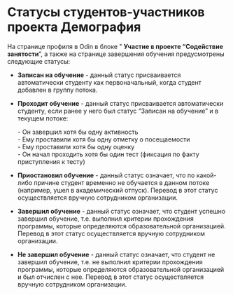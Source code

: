 # Статусы студентов-участников проекта Демография

На странице профиля в Odin  в блоке " **Участие в проекте “Содействие занятости**”, а также на странице завершения обучения предусмотрены следующие статусы:

* **Записан на обучение** - данный статус присваивается автоматически студенту как первоначальный, когда студент добавлен в группу потока.
*   **Проходит обучение** - данный статус присваивается автоматически студенту, если ранее у него был статус “Записан на обучение” и в текущем потоке:

    \- Он завершил хотя бы одну активность\
    \- Ему проставили хотя бы одну отметку о посещаемости\
    \- Ему проставили хотя бы одну оценку\
    \- Он начал проходить хотя бы один тест (фиксация по факту приступления к тесту)
* **Приостановил обучение** - данный статус означает, что по какой-либо причине студент временно не обучается в данном потоке (например, ушел в академический отпуск). Перевод в этот статус осуществляется вручную сотрудником организации.
* **Завершил обучение** - данный статус означает, что студент успешно завершил обучение, т.е. выполнил критерии прохождения программы, которые определяются образовательной организацией. Перевод в этот статус осуществляется вручную сотрудником организации.
* **Не завершил обучение** - данный статус означает, что студент не завершил обучение, т.е. не выполнил критерии прохождения программы, которые определяются образовательной организацией и был отчислен с нее. Перевод в этот статус осуществляется вручную сотрудником организации.

